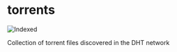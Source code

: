 torrents 
========
![Indexed](https://img.shields.io/badge/indexed-252122-blue)

Collection of torrent files discovered in the DHT network
